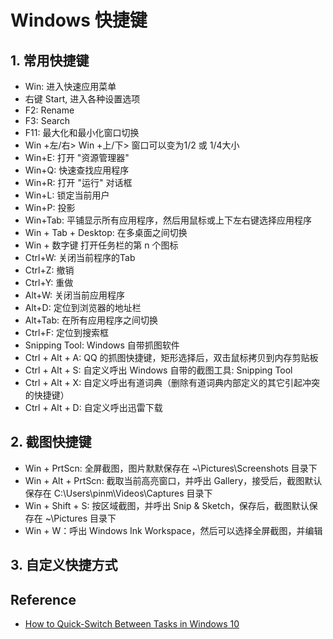 # Windows 快捷键

## 1. 常用快捷键
- Win: 进入快速应用菜单
- 右键 Start, 进入各种设置选项
- F2: Rename
- F3: Search
- F11: 最大化和最小化窗口切换
- Win +左/右> Win +上/下> 窗口可以变为1/2 或 1/4大小
- Win+E:  打开 "资源管理器"
- Win+Q: 快速查找应用程序
- Win+R: 打开 "运行" 对话框
- Win+L:  锁定当前用户
- Win+P: 投影
- Win+Tab: 平铺显示所有应用程序，然后用鼠标或上下左右键选择应用程序
- Win + Tab + Desktop: 在多桌面之间切换
- Win + 数字键 打开任务栏的第 n 个图标
- Ctrl+W: 关闭当前程序的Tab
- Ctrl+Z:  撤销
- Ctrl+Y: 重做
- Alt+W: 关闭当前应用程序
- Alt+D: 定位到浏览器的地址栏
- Alt+Tab: 在所有应用程序之间切换
- Ctrl+F: 定位到搜索框
- Snipping Tool: Windows 自带抓图软件
- Ctrl + Alt + A: QQ 的抓图快捷键，矩形选择后，双击鼠标拷贝到内存剪贴板
- Ctrl + Alt + S: 自定义呼出 Windows 自带的截图工具: Snipping Tool
- Ctrl + Alt + X: 自定义呼出有道词典（删除有道词典内部定义的其它引起冲突的快捷键）
- Ctrl + Alt + D: 自定义呼出迅雷下载

## 2. 截图快捷键
- Win + PrtScn: 全屏截图，图片默默保存在 ~\Pictures\Screenshots 目录下
- Win + Alt + PrtScn: 截取当前高亮窗口，并呼出 Gallery，接受后，截图默认保存在 C:\Users\pinm\Videos\Captures 目录下
- Win + Shift + S: 按区域截图，并呼出 Snip & Sketch，保存后，截图默认保存在 ~\Pictures 目录下
- Win + W：呼出 Windows Ink Workspace，然后可以选择全屏截图，并编辑

## 3. 自定义快捷方式 

## Reference
- [How to Quick-Switch Between Tasks in Windows 10](https://www.hongkiat.com/blog/switch-tasks-windows-10/)
